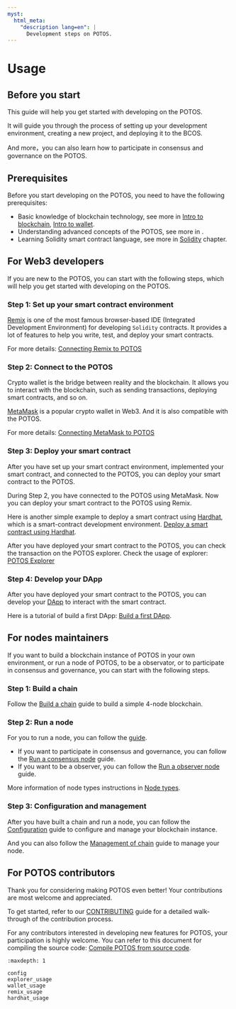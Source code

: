 ```yaml
---
myst:
  html_meta:
    "description lang=en": |
      Development steps on POTOS.
---
```


# Usage

## Before you start

This guide will help you get started with developing on the POTOS.

It will guide you through the process of setting up your development environment, creating a new project, and deploying it to the BCOS.

And more，you can also learn how to participate in consensus and governance on the POTOS.

## Prerequisites

Before you start developing on the POTOS, you need to have the following prerequisites:

- Basic knowledge of blockchain technology, see more in [Intro to blockchain](../concepts/blockchain.md), [Intro to wallet](../concepts/wallet.md).
- Understanding advanced concepts of the POTOS, see more in [](../glossary/index.md).
- Learning Solidity smart contract language, see more in [Solidity](./solidity.md) chapter.

## For Web3 developers

If you are new to the POTOS, you can start with the following steps, which will help you get started with developing on the POTOS.

### Step 1: Set up your smart contract environment

[Remix](https://remix.ethereum.org) is one of the most famous browser-based IDE (Integrated Development Environment) for developing `Solidity` contracts. It provides a lot of features to help you write, test, and deploy your smart contracts.

For more details: [Connecting Remix to POTOS](./remix_usage.md)

### Step 2: Connect to the POTOS

Crypto wallet is the bridge between reality and the blockchain. It allows you to interact with the blockchain, such as sending transactions, deploying smart contracts, and so on.

[MetaMask](https://metamask.io/) is a popular crypto wallet in Web3. And it is also compatible with the POTOS.

For more details: [Connecting MetaMask to POTOS](./wallet_usage.md)

### Step 3: Deploy your smart contract

After you have set up your smart contract environment, implemented your smart contract, and connected to the POTOS, you can deploy your smart contract to the POTOS.

During Step 2, you have connected to the POTOS using MetaMask. Now you can deploy your smart contract to the POTOS using Remix.

Here is another simple example to deploy a smart contract using [Hardhat](https://hardhat.org/), which is a smart-contract development environment. [Deploy a smart contract using Hardhat](./hardhat_usage.md).

After you have deployed your smart contract to the POTOS, you can check the transaction on the POTOS explorer. Check the usage of explorer: [POTOS Explorer](./explorer_usage.md)

### Step 4: Develop your DApp

After you have deployed your smart contract to the POTOS, you can develop your [DApp](../concepts/dapp.md) to interact with the smart contract.

Here is a tutorial of build a first DApp: [Build a first DApp](./dapp_guide.md).

## For nodes maintainers

If you want to build a blockchain instance of POTOS in your own environment, or run a node of POTOS, to be a observator, or to participate in consensus and governance, you can start with the following steps.

### Step 1: Build a chain

Follow the [Build a chain](./build_chain.md) guide to build a simple 4-node blockchain.

### Step 2: Run a node

For you to run a node, you can follow the [guide](./run_node.md).

- If you want to participate in consensus and governance, you can follow the [Run a consensus node](./run_consensus.md) guide.
- If you want to be a observer, you can follow the [Run a observer node](./run_observer.md) guide.

More information of node types instructions in [Node types](../glossary/nodes.md).

### Step 3: Configuration and management

After you have built a chain and run a node, you can follow the [Configuration](./config.md) guide to configure and manage your blockchain instance.

And you can also follow the [Management of chain](./management.md) guide to manage your node.

## For POTOS contributors

Thank you for considering making POTOS even better! Your contributions are most welcome and appreciated.

To get started, refer to our [CONTRIBUTING](https://github.com/WeTechHK/Universal-BCOS/blob/i18n/CONTRIBUTING.md) guide for a detailed walk-through of the contribution process.

For any contributors interested in developing new features for POTOS, your participation is highly welcome. You can refer to this document for compiling the source code: [Compile POTOS from source code](./compile_from_source.md).

```{toctree}
:maxdepth: 1

config
explorer_usage
wallet_usage
remix_usage
hardhat_usage
```
